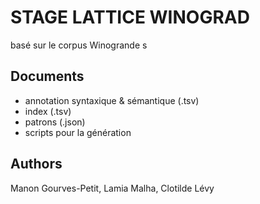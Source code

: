 # STAGE LATTICE WINOGRAD
basé sur le corpus Winogrande s




## Documents

+ annotation syntaxique & sémantique (.tsv)
+ index (.tsv)
+ patrons (.json)
+ scripts pour la génération
## Authors

 Manon Gourves-Petit,
 Lamia Malha,
 Clotilde Lévy




